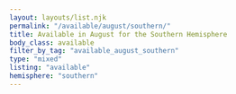 ```yaml
---
layout: layouts/list.njk
permalink: "/available/august/southern/"
title: Available in August for the Southern Hemisphere
body_class: available
filter_by_tag: "available_august_southern"
type: "mixed"
listing: "available"
hemisphere: "southern"
---
```

